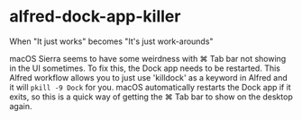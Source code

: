 # alfred-dock-app-killer
When "It just works" becomes "It's just work-arounds"

macOS Sierra seems to have some weirdness with ⌘ Tab bar not showing in the UI sometimes. To fix this, the Dock app needs to be restarted. This Alfred workflow allows you to just use 'killdock' as a keyword in Alfred and it will `pkill -9 Dock` for you. macOS automatically restarts the Dock app if it exits, so this is a quick way of getting the ⌘ Tab bar to show on the desktop again.
